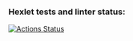 ### Hexlet tests and linter status:
[![Actions Status](https://github.com/Linkshegelianer/java-project-73/workflows/hexlet-check/badge.svg)](https://github.com/Linkshegelianer/java-project-73/actions)